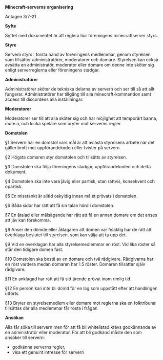 **Minecraft-serverns organisering**

Antagen 3/7-21

**Syfte**

Syftet med dokumentet är att reglera hur föreningens minecraftserver styrs.

**Styre**

Servern styrs i första hand av föreningens medlemmar, genom styrelsen som tillsätter administratörer, moderatorer och domare. Styrelsen kan också avsätta en administratör, moderator eller domare om denne inte sköter sig enligt serverreglerna eller föreningens stadgar.

**Administratörer**

Administratörer sköter de tekniska delarna av servern och ser till så att allt fungerar. Administratörer har tillgång till alla minecraft-kommandon samt access till discordens alla inställningar.

**Moderatorer**

Moderatorer ser till att alla sköter sig och har möjlighet att temporärt banna, mute:a, och kicka spelare som bryter mot serverns regler.

**Domstolen**

§1 Servern har en domstol vars mål är att avlasta styrelsens arbete när det gäller brott mot uppförandekoden eller tvister på servern.

§2 Högsta domaren styr domstolen och tillsätts av styrelsen.

§3 Domstolen ska följa föreningens stadgar, uppförandekoden och detta dokument.

§4 Domstolen ska inte vara jävig eller partisk, utan rättvis, konsekvent och opartisk.

§5 En misstänkt är alltid oskyldig innan målet prövats i domstolen.

§6 Båda sidor har rätt att få sin talan hörd i domstolen.

§7 En åtalad eller målsägande har rätt att få en annan domare om det anses att jäv kan förekomma.

§8 Anser den dömde eller åklagaren att domen var felaktig har de rätt att överklaga beslutet till styrelsen, som kan välja att ta upp det.

§9 Vid en överklagan har alla styrelsemedlemmar en röst. Vid lika röster så står den tidigare domen fast.

§10 Domstolen ska bestå av en domare och två rådgivare. Rådgivarna har en röst vardera medan domaren har 1.5 röster. Domaren tillsätter själv rådgivare.

§11 En anklagad har rätt att få sitt ärende prövat inom rimlig tid.

§12 En person kan inte bli dömd för en lag som uppstått efter att handlingen utförts.

§13 Bryter en styrelsemedlem eller domare mot reglerna ska en folktribunal tillsättas där alla medlemmar får rösta i frågan.

**Ansökan**

Alla får söka till servern men för att få bli whitelistad krävs godkännande av en administratör eller moderator. För att bli godkänd måste den som ansöker till servern:

- godkänna serverns regler,
- visa ett genuint intresse för servern
